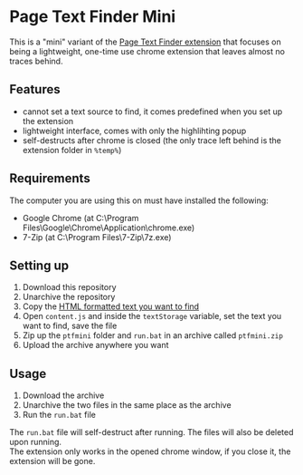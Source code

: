 # Page Text Finder Mini

This is a "mini" variant of the [Page Text Finder extension](https://github.com/v4n00/page-text-finder) that focuses on being a lightweight, one-time use chrome extension that leaves almost no traces behind.

## Features

- cannot set a text source to find, it comes predefined when you set up the extension
- lightweight interface, comes with only the highlihting popup
- self-destructs after chrome is closed (the only trace left behind is the extension folder in `%temp%`)

## Requirements

The computer you are using this on must have installed the following:

- Google Chrome (at C:\Program Files\Google\Chrome\Application\chrome.exe)
- 7-Zip (at C:\Program Files\7-Zip\7z.exe)

## Setting up

1. Download this repository
2. Unarchive the repository
3. Copy the [HTML formatted text you want to find](https://evercoder.github.io/clipboard-inspector/)
4. Open `content.js` and inside the `textStorage` variable, set the text you want to find, save the file
5. Zip up the `ptfmini` folder and `run.bat` in an archive called `ptfmini.zip`
6. Upload the archive anywhere you want

## Usage

1. Download the archive
2. Unarchive the two files in the same place as the archive
3. Run the `run.bat` file

The `run.bat` file will self-destruct after running. The files will also be deleted upon running.  
The extension only works in the opened chrome window, if you close it, the extension will be gone.
